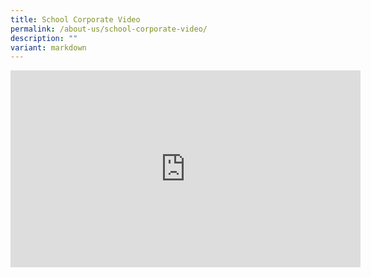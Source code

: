 ```yaml
---
title: School Corporate Video
permalink: /about-us/school-corporate-video/
description: ""
variant: markdown
---
```

<iframe allowfullscreen="" allow="accelerometer; autoplay; clipboard-write; encrypted-media; gyroscope; picture-in-picture; web-share" frameborder="0" title="YouTube video player" src="https://www.youtube.com/embed/NMaNtrSa744?si=emR-VMDpw_AwTylo" height="315" width="560"></iframe>